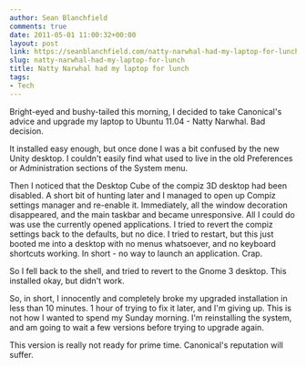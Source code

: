 ```yaml
---
author: Sean Blanchfield
comments: true
date: 2011-05-01 11:00:32+00:00
layout: post
link: https://seanblanchfield.com/natty-narwhal-had-my-laptop-for-lunch/
slug: natty-narwhal-had-my-laptop-for-lunch
title: Natty Narwhal had my laptop for lunch
tags:
- Tech
---
```


Bright-eyed and bushy-tailed this morning, I decided to take Canonical's advice and upgrade my laptop to Ubuntu 11.04 - Natty Narwhal. Bad decision.

It installed easy enough, but once done I was a bit confused by the new Unity desktop. I couldn't easily find what used to live in the old Preferences or Administration sections of the System menu.

<!-- more -->

Then I noticed that the Desktop Cube of the compiz 3D desktop had been disabled. A short bit of hunting later and I managed to open up Compiz settings manager and re-enable it. Immediately, all the window decoration disappeared, and the main taskbar and became unresponsive. All I could do was use the currently opened applications. I tried to revert the compiz settings back to the defaults, but no dice. I tried to restart, but this just booted me into a desktop with no menus whatsoever, and no keyboard shortcuts working. In short - no way to launch an application. Crap.

So I fell back to the shell, and tried to revert to the Gnome 3 desktop. This installed okay, but didn't work.

So, in short, I innocently and completely broke my upgraded installation in less than 10 minutes. 1 hour of trying to fix it later, and I'm giving up. This is not how I wanted to spend my Sunday morning. I'm reinstalling the system, and am going to wait a few versions before trying to upgrade again.

This version is really not ready for prime time. Canonical's reputation will suffer.